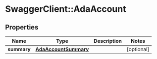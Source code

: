 # SwaggerClient::AdaAccount

## Properties
Name | Type | Description | Notes
------------ | ------------- | ------------- | -------------
**summary** | [**AdaAccountSummary**](AdaAccountSummary.md) |  | [optional] 

